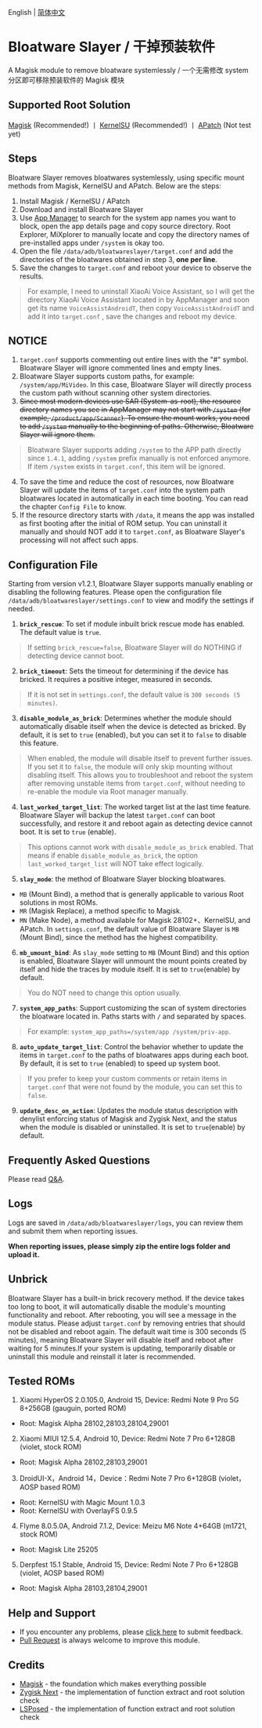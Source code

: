 English | [简体中文](README_ZH-CN.md)

# **Bloatware Slayer / 干掉预装软件**
A Magisk module to remove bloatware systemlessly / 一个无需修改 system 分区即可移除预装软件的 Magisk 模块

## Supported Root Solution
[Magisk](https://github.com/topjohnwu/Magisk) (Recommended!) 丨 [KernelSU](https://github.com/tiann/KernelSU) (Recommended!) 丨 [APatch](https://github.com/bmax121/APatch) (Not test yet)

## Steps
Bloatware Slayer removes bloatwares systemlessly, using specific mount methods from Magisk, KernelSU and APatch. Below are the steps:
1. Install Magisk / KernelSU / APatch
2. Download and install Bloatware Slayer
3. Use [App Manager](https://github.com/MuntashirAkon/AppManager) to search for the system app names you want to block, open the app details page and copy source directory. Root Explorer, MiXplorer to manually locate and copy the directory names of pre-installed apps under `/system` is okay too.
4. Open the file `/data/adb/bloatwareslayer/target.conf` and add the directories of the bloatwares obtained in step 3, **one per line**.
5. Save the changes to `target.conf` and reboot your device to observe the results.
> For example, I need to uninstall XiaoAi Voice Assistant, so I will get the directory XiaoAi Voice Assistant located in by AppManager and soon get its name `VoiceAssistAndroidT`, then copy `VoiceAssistAndroidT` and add it into `target.conf` , save the changes and reboot my device.

## NOTICE
1. `target.conf` supports commenting out entire lines with the "#" symbol. Bloatware Slayer will ignore commented lines and empty lines.
2. Bloatware Slayer supports custom paths, for example: `/system/app/MiVideo`. In this case, Bloatware Slayer will directly process the custom path without scanning other system directories.
3. ~~Since most modern devices use SAR (System-as-root), the resource directory names you see in AppManager may not start with `/system` (for example, `/product/app/Scanner`). To ensure the mount works, you need to add `/system` manually to the beginning of paths. Otherwise, Bloatware Slayer will ignore them.~~
> Bloatware Slayer supports adding `/system` to the APP path directly since `1.4.1`, adding `/system` prefix manually is not enforced anymore.
> If item `/system` exists in `target.conf`, this item will be ignored.
4. To save the time and reduce the cost of resources, now Bloatware Slayer will update the items of `target.conf` into the system path bloatwares located in automatically in each time booting. You can read the chapter `Config File` to know.
5. If the resource directory starts with `/data`, it means the app was installed as first booting after the initial of ROM setup. You can uninstall it manually and should NOT add it to `target.conf`, as Bloatware Slayer's processing will not affect such apps.

## Configuration File
Starting from version v1.2.1, Bloatware Slayer supports manually enabling or disabling the following features. Please open the configuration file `/data/adb/bloatwareslayer/settings.conf` to view and modify the settings if needed.

1. **`brick_rescue`**: To set if module inbuilt brick rescue mode has enabled. The default value is `true`.
> If setting `brick_rescue=false`, Bloatware Slayer will do NOTHING if detecting device cannot boot.
2. **`brick_timeout`**: Sets the timeout for determining if the device has bricked. It requires a positive integer, measured in seconds.
> If it is not set in `settings.conf`, the default value is `300 seconds (5 minutes)`.
3. **`disable_module_as_brick`**: Determines whether the module should automatically disable itself when the device is detected as bricked. By default, it is set to `true` (enabled), but you can set it to `false` to disable this feature.
> When enabled, the module will disable itself to prevent further issues. If you set it to `false`, the module will only skip mounting without disabling itself. This allows you to troubleshoot and reboot the system after removing unstable items from `target.conf`, without needing to re-enable the module via Root manager manually.
4. **`last_worked_target_list`**: The worked target list at the last time feature. Bloatware Slayer will backup the latest `target.conf` can boot successfully, and restore it and reboot again as detecting device cannot boot. It is set to `true` (enable).
> This options cannot work with `disable_module_as_brick` enabled. That means if enable `disable_module_as_brick`, the option `last_worked_target_list` will NOT take effect logically.
5. **`slay_mode`**: the method of Bloatware Slayer blocking bloatwares.
- `MB` (Mount Bind), a method that is generally applicable to various Root solutions in most ROMs.  
- `MR` (Magisk Replace), a method specific to Magisk.  
- `MN` (Make Node), a method available for Magisk 28102+、KernelSU, and APatch.
In `settings.conf`, the default value of Bloatware Slayer is `MB` (Mount Bind), since the method has the highest compatibility.
6. **`mb_umount_bind`**: As `slay_mode` setting to `MB` (Mount Bind) and this option is enabled, Bloatware Slayer will unmount the mount points created by itself and hide the traces by module itself. It is set to `true`(enable) by default.
> You do NOT need to change this option usually.
7. **`system_app_paths`**: Support customizing the scan of system directories the bloatware located in. Paths starts with `/` and separated by spaces.
> For example: `system_app_paths=/system/app /system/priv-app`.
8. **`auto_update_target_list`**: Control the behavior whether to update the items in `target.conf` to the paths of bloatwares apps during each boot. By default, it is set to `true` (enabled) to speed up system boot.
> If you prefer to keep your custom comments or retain items in `target.conf` that were not found by the module, you can set this to `false`.
9. **`update_desc_on_action`**: Updates the module status description with denylist enforcing status of Magisk and Zygisk Next, and the status when the module is disabled or uninstalled. It is set to `true`(enable) by default.

## Frequently Asked Questions
Please read [Q&A](Q&A.md).

## Logs
Logs are saved in `/data/adb/bloatwareslayer/logs`, you can review them and submit them when reporting issues. 

**When reporting issues, please simply zip the entire logs folder and upload it.**

## Unbrick
Bloatware Slayer has a built-in brick recovery method. If the device takes too long to boot, it will automatically disable the module's mounting functionality and reboot.
After rebooting, you will see a message in the module status.
Please adjust `target.conf` by removing entries that should not be disabled and reboot again.
The default wait time is 300 seconds (5 minutes), meaning Bloatware Slayer will disable itself and reboot after waiting for 5 minutes.If your system is updating, temporarily disable or uninstall this module and reinstall it later is recommended.

## Tested ROMs
1. Xiaomi HyperOS 2.0.105.0, Android 15, Device: Redmi Note 9 Pro 5G 8+256GB (gauguin, ported ROM)
- Root: Magisk Alpha 28102,28103,28104,29001
2. Xiaomi MIUI 12.5.4, Android 10, Device: Redmi Note 7 Pro 6+128GB (violet, stock ROM)
- Root: Magisk Alpha 28102,28103,29001
3. DroidUI-X，Android 14，Device：Redmi Note 7 Pro 6+128GB (violet，AOSP based ROM)
- Root: KernelSU with Magic Mount 1.0.3
- Root: KernelSU with OverlayFS 0.9.5
4. Flyme 8.0.5.0A, Android 7.1.2, Device: Meizu M6 Note 4+64GB (m1721, stock ROM)
- Root: Magisk Lite 25205
5. Derpfest 15.1 Stable, Android 15, Device: Redmi Note 7 Pro 6+128GB (violet, AOSP based ROM)
- Root: Magisk Alpha 28103,28104,29001

## Help and Support
- If you encounter any problems, please [click here](https://github.com/Astoritin/BloatwareSlayer/issues) to submit feedback.
- [Pull Request](https://github.com/Astoritin/BloatwareSlayer/pulls) is always welcome to improve this module.

## Credits
- [Magisk](https://github.com/topjohnwu/Magisk) - the foundation which makes everything possible
- [Zygisk Next](https://github.com/Dr-TSNG/ZygiskNext) - the implementation of function extract and root solution check
- [LSPosed](https://github.com/LSPosed/LSPosed) - the implementation of function extract and root solution check
